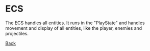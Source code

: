 # ECS

The ECS handles all entities. It runs in the "PlayState" and handles movement and display of all entities, like the player, enemies and projectiles.



[Back](../../README.md)
